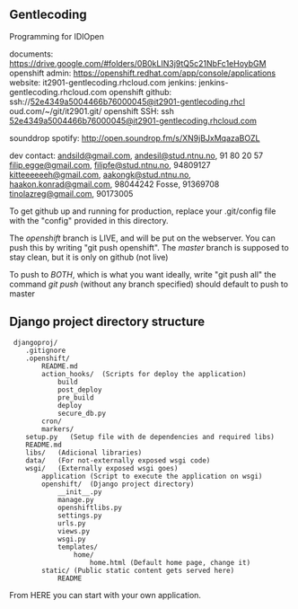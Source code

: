 Gentlecoding
---------------

Programming for IDIOpen

documents: https://drive.google.com/#folders/0B0kLIN3j9tQ5c21NbFc1eHoybGM
openshift admin: https://openshift.redhat.com/app/console/applications
website: it2901-gentlecoding.rhcloud.com
jenkins: jenkins-gentlecoding.rhcloud.com
openshift github: ssh://52e4349a5004466b76000045@it2901-gentlecoding.rhcl
oud.com/~/git/it2901.git/
openshift SSH: ssh 52e4349a5004466b76000045@it2901-gentlecoding.rhcloud.com

sounddrop spotify: http://open.soundrop.fm/s/XN9jBJxMqazaBOZL

dev contact:
andsild@gmail.com, andesil@stud.ntnu.no, 91 80 20 57
filip.egge@gmail.com, filipfe@stud.ntnu.no, 94809127
kitteeeeeeh@gmail.com, aakongk@stud.ntnu.no, 
haakon.konrad@gmail.com, 98044242
Fosse, 91369708
tinolazreg@gmail.com, 90173005

To get github up and running for production, replace your .git/config file
with the "config" provided in this directory.

The *openshift* branch is LIVE, and will be put on the webserver.
You can push this by writing "git push openshift".
The *master* branch is supposed to stay clean, but it is only on github (not live)

To push to *BOTH*, which is what you want ideally, write "git push all"
the command *git push* (without any branch specified) should default to push 
to master


Django project directory structure
----------------------------------

     djangoproj/
        .gitignore
     	.openshift/
     		README.md
     		action_hooks/  (Scripts for deploy the application)
     			build
     			post_deploy
     			pre_build
     			deploy
     			secure_db.py
     		cron/
     		markers/
     	setup.py   (Setup file with de dependencies and required libs)
     	README.md
     	libs/   (Adicional libraries)
     	data/	(For not-externally exposed wsgi code)
     	wsgi/	(Externally exposed wsgi goes)
     		application (Script to execute the application on wsgi)
     		openshift/	(Django project directory)
     			__init__.py
     			manage.py
     			openshiftlibs.py
     			settings.py
     			urls.py
     			views.py
     			wsgi.py
     			templates/
     				home/
     					home.html (Default home page, change it)
     		static/	(Public static content gets served here)
     			README

From HERE you can start with your own application.
